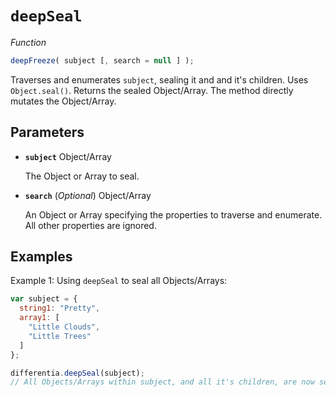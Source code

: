 # `deepSeal`

*Function*
```JavaScript
deepFreeze( subject [, search = null ] );
```
Traverses and enumerates `subject`, sealing it and and it's children. Uses `Object.seal()`. Returns the sealed Object/Array. The method directly mutates the Object/Array.

## Parameters
- **`subject`** Object/Array

  The Object or Array to seal.

- **`search`** (*Optional*) Object/Array

  An Object or Array specifying the properties to traverse and enumerate. All other properties are ignored.

## Examples
Example 1: Using `deepSeal` to seal all Objects/Arrays:

```JavaScript
var subject = {
  string1: "Pretty",
  array1: [
    "Little Clouds",
    "Little Trees"
  ]
};

differentia.deepSeal(subject);
// All Objects/Arrays within subject, and all it's children, are now sealed.
```